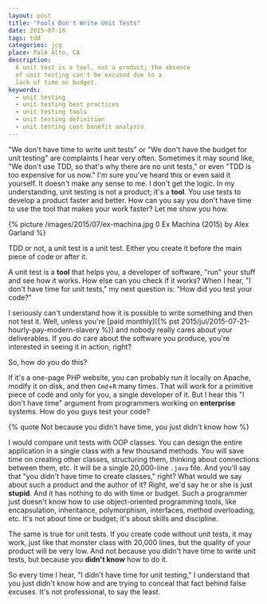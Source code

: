 ```yaml
---
layout: post
title: "Fools Don't Write Unit Tests"
date: 2015-07-16
tags: tdd
categories: jcg
place: Palo Alto, CA
description:
  A unit test is a tool, not a product; the absence
  of unit testing can't be excused due to a
  lack of time or budget.
keywords:
  - unit testing
  - unit testing best practices
  - unit testing tools
  - unit testing definition
  - unit testing cost benefit analysis
---
```


"We don't have time to write unit tests" or "We don't have the
budget for unit testing" are complaints I hear very often. Sometimes it
may sound like, "We don't use TDD, so that's why there are no unit tests," or even
"TDD is too expensive for us now." I'm sure you've heard this or even
said it yourself. It doesn't make any sense to me. I don't get the
logic. In my understanding, unit testing is not
a product; it's a **tool**. You use tests to develop a product
faster and better. How can you say you don't have time to use
the tool that makes your work faster? Let me show you how.

<!--more-->

{% picture /images/2015/07/ex-machina.jpg 0 Ex Machina (2015) by Alex Garland %}

TDD or not, a unit test is a unit test. Either you create it before
the main piece of code or after it.

A unit test is a **tool** that helps you, a developer of software,
"run" your stuff and see how it works. How else can you check if it works?
When I hear, "I don't have time for unit tests," my next question is:
"How did you test your code?"

I seriously can't understand how it is possible to write something
and then not test it. Well, unless you're
[paid monthly]({% pst 2015/jul/2015-07-21-hourly-pay-modern-slavery %})
and nobody really cares about your deliverables. If you do care about the software
you produce, you're interested in seeing it in action, right?

So, how do you do this?

If it's a one-page PHP website, you can probably run it locally on Apache,
modify it on disk, and then `Cmd`+`R` many times. That will work for a primitive
piece of code and only for you, a single developer of it. But I hear
this "I don't have time" argument from programmers working on **enterprise**
systems. How do you guys test your code?

{% quote Not because you didn't have time, you just didn't know how %}

I would compare unit tests with OOP classes. You can design the entire application
in a single class with a few thousand methods. You will save time on creating
other classes, structuring them, thinking about connections between them, etc.
It will be a single 20,000-line `.java` file. And you'll say that "you didn't
have time to create classes," right? What would we say about such a product and the
author of it? Right, we'd say he or she is just **stupid**. And it has nothing
to do with time or budget. Such a programmer just doesn't know how to use
object-oriented programming tools, like encapsulation, inheritance, polymorphism,
interfaces, method overloading, etc. It's not about time or budget; it's about
skills and discipline.

The same is true for unit tests. If you create code without unit tests,
it may work, just like that monster class with 20,000 lines, but the quality
of your product will be very low. And not because you didn't have time to
write unit tests, but because you **didn't know** how to do it.

So every time I hear, "I didn't have time for unit testing," I understand
that you just didn't know how and are trying to conceal that fact behind
false excuses. It's not professional, to say the least.
